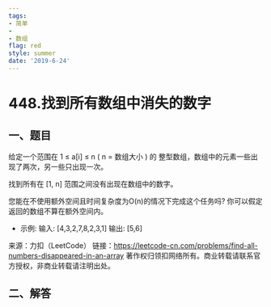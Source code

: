 ```yaml
---
tags: 
- 简单
- 
- 数组
flag: red
style: summer
date: '2019-6-24'
---
```



# 448.找到所有数组中消失的数字

## 一、题目

给定一个范围在  1 ≤ a[i] ≤ n ( n = 数组大小 ) 的 整型数组，数组中的元素一些出现了两次，另一些只出现一次。

找到所有在 [1, n] 范围之间没有出现在数组中的数字。

您能在不使用额外空间且时间复杂度为O(n)的情况下完成这个任务吗? 你可以假定返回的数组不算在额外空间内。

- 示例:
输入:
[4,3,2,7,8,2,3,1]
输出:
[5,6]

来源：力扣（LeetCode）
链接：https://leetcode-cn.com/problems/find-all-numbers-disappeared-in-an-array
著作权归领扣网络所有。商业转载请联系官方授权，非商业转载请注明出处。


## 二、解答




